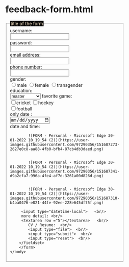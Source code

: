 # feedback-form.html

<!DOCTYPE html>
<html>
    <head>
        <title>FORM</title>
    </head><body>
        <form style ="width: 300px">
        <fieldset>
        <legend style ="background: black;color:blanchedalmond">title of the form</legend>
      username:   <br/>
      <input type="text"> <br/>
      password: <br/>
      <input type ="password">   <br/> 
      email address: <br/>
      <input type ="email">    <br/>
      phone number: <br/>
      <input type="  number"> <br/>
      gender:<br/>
      <input type ="radio" name="gender" value="m">male
      <input type="radio"name="gender"vakue-="f">female
      <input type ="radio"name="gender"value="t">transgender  <br/>
      education:  <br/>
      <select name ="education"> 
          <option value ="master">master</option>
           <option value ="bachelore">bachelore</option>
           <option value ="intermediate">intermediate</option>
      </select>
        favorite game:  <br/>
        <input type ="checkbox"name="game" value="n">cricket
        <input type="checkbox"name="game" value="h">hockey   <br/>
        <input type="checkbox"name="game"vakue="f">football  <br/>
         only date :   <br/>
         <input type="date">   <br/>
         date and time:  <br/>
            
            
            
            ![FORM - Personal - Microsoft​ Edge 30-01-2022 10_19_54 (2)](https://user-images.githubusercontent.com/97290356/151687273-2627e0c8-aa88-4fb0-bfb4-87cb4db3daed.png)
            
            
            ![FORM - Personal - Microsoft​ Edge 30-01-2022 10_19_54 (2)](https://user-images.githubusercontent.com/97290356/151687341-d9a2cfa7-996a-4fe4-af7d-3261a00d826d.png)

            
            ![FORM - Personal - Microsoft​ Edge 30-01-2022 10_19_54 (2)](https://user-images.githubusercontent.com/97290356/151687310-b4ba0476-e821-44fe-92ee-228e645df75f.png)

         <input type="datetime-local">   <br/>
         more detail: <br/>
         <textarea row ="5"></textarea>   <br/>
            CV / Resume:  <br/>
            <input type="file">  <br/>
            <input type="submit">  <br/>
            <input type="reset">  <br/>
        </fieldset>
        </form>
    </body>
</html>

